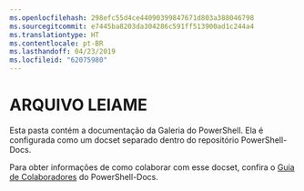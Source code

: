 ```yaml
---
ms.openlocfilehash: 298efc55d4ce44090399847671d803a388046798
ms.sourcegitcommit: e7445ba8203da304286c591ff513900ad1c244a4
ms.translationtype: HT
ms.contentlocale: pt-BR
ms.lasthandoff: 04/23/2019
ms.locfileid: "62075980"
---
```

# <a name="readme"></a>ARQUIVO LEIAME

Esta pasta contém a documentação da Galeria do PowerShell.
Ela é configurada como um docset separado dentro do repositório PowerShell-Docs.

Para obter informações de como colaborar com esse docset, confira o [Guia de Colaboradores](https://github.com/PowerShell/PowerShell-Docs/blob/staging/CONTRIBUTING.md) do PowerShell-Docs.
